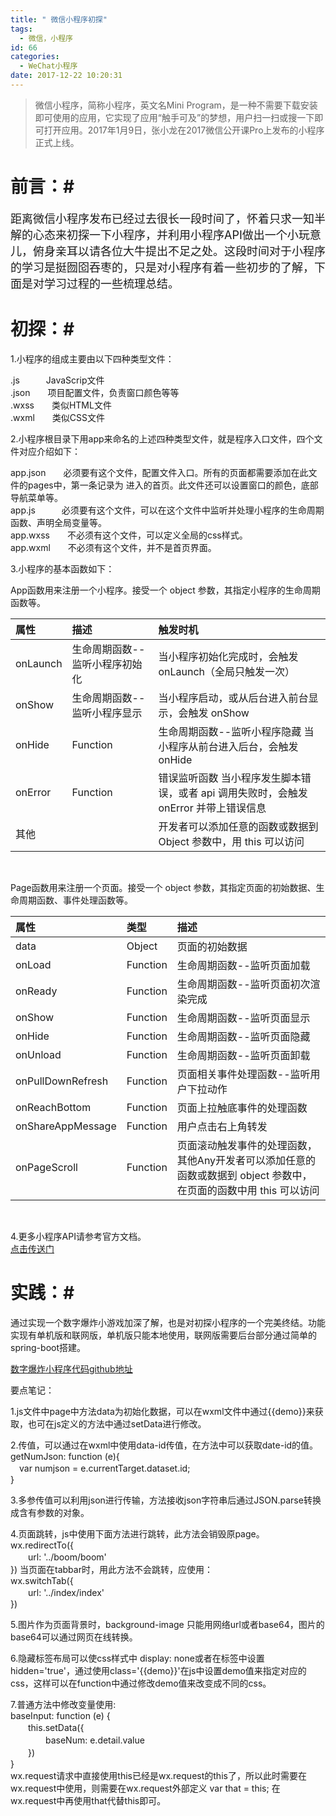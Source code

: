 ```yaml
---
title: " 微信小程序初探"
tags:
  - 微信，小程序
id: 66
categories:
  - WeChat小程序
date: 2017-12-22 10:20:31
---
```


>微信小程序，简称小程序，英文名Mini Program，是一种不需要下载安装即可使用的应用，它实现了应用“触手可及”的梦想，用户扫一扫或搜一下即可打开应用。2017年1月9日，张小龙在2017微信公开课Pro上发布的小程序正式上线。

# 前言：#
<font size ='4' >距离微信小程序发布已经过去很长一段时间了，怀着只求一知半解的心态来初探一下小程序，并利用小程序API做出一个小玩意儿，俯身亲耳以请各位大牛提出不足之处。这段时间对于小程序的学习是挺囫囵吞枣的，只是对小程序有着一些初步的了解，下面是对学习过程的一些梳理总结。</font>  


# 初探：#


1.小程序的组成主要由以下四种类型文件：  

  .js　　　JavaScrip文件  
  .json　　项目配置文件，负责窗口颜色等等  
  .wxss　　类似HTML文件  
  .wxml　　类似CSS文件

2.小程序根目录下用app来命名的上述四种类型文件，就是程序入口文件，四个文件对应介绍如下：

   app.json　　必须要有这个文件，配置文件入口。所有的页面都需要添加在此文件的pages中，第一条记录为 进入的首页。此文件还可以设置窗口的颜色，底部导航菜单等。  
   app.js　　　必须要有这个文件，可以在这个文件中监听并处理小程序的生命周期函数、声明全局变量等。  
   app.wxss　　不必须有这个文件，可以定义全局的css样式。  
   app.wxml　　不必须有这个文件，并不是首页界面。  
  
3.小程序的基本函数如下：  

App函数用来注册一个小程序。接受一个 object 参数，其指定小程序的生命周期函数等。  
    
属性|描述|触发时机  
:-| :- | :-   
onLaunch|生命周期函数--监听小程序初始化|当小程序初始化完成时，会触发 onLaunch（全局只触发一次）  
onShow|生命周期函数--监听小程序显示|当小程序启动，或从后台进入前台显示，会触发 onShow  
onHide|Function|生命周期函数--监听小程序隐藏	当小程序从前台进入后台，会触发 onHide  
onError|Function|错误监听函数	当小程序发生脚本错误，或者 api 调用失败时，会触发 onError 并带上错误信息  
其他||开发者可以添加任意的函数或数据到 Object 参数中，用 this 可以访问 
<br/>   

Page函数用来注册一个页面。接受一个 object 参数，其指定页面的初始数据、生命周期函数、事件处理函数等。   
  
    
属性 | 类型 | 描述 
:- | :- | :-  
data | Object | 页面的初始数据 
onLoad | Function | 生命周期函数--监听页面加载 
onReady | Function | 生命周期函数--监听页面初次渲染完成 
onShow | Function | 生命周期函数--监听页面显示 
onHide | Function | 生命周期函数--监听页面隐藏 
onUnload | Function | 生命周期函数--监听页面卸载 
onPullDownRefresh | Function | 页面相关事件处理函数--监听用户下拉动作 
onReachBottom | Function | 页面上拉触底事件的处理函数 
onShareAppMessage | Function | 用户点击右上角转发 
onPageScroll | Function | 页面滚动触发事件的处理函数，其他Any开发者可以添加任意的函数或数据到 object 参数中，在页面的函数中用 this 可以访问   
<br/>

4.更多小程序API请参考官方文档。  
   [点击传送门](https://developers.weixin.qq.com/miniprogram/dev/api/)  

# 实践：#

通过实现一个数字爆炸小游戏加深了解，也是对初探小程序的一个完美终结。功能实现有单机版和联网版，单机版只能本地使用，联网版需要后台部分通过简单的spring-boot搭建。

[数字爆炸小程序代码github地址](https://github.com/reallinxu/NumBomb.git)

要点笔记：

1.js文件中page中方法data为初始化数据，可以在wxml文件中通过{{demo}}来获取，也可在js定义的方法中通过setData进行修改。

2.传值，可以通过在wxml中使用data-id传值，在方法中可以获取date-id的值。  
getNumJson: function (e){  
　var numjson = e.currentTarget.dataset.id;  
}

3.多参传值可以利用json进行传输，方法接收json字符串后通过JSON.parse转换成含有参数的对象。

4.页面跳转，js中使用下面方法进行跳转，此方法会销毁原page。   
wx.redirectTo({  
　　url: '../boom/boom'  
})
当页面在tabbar时，用此方法不会跳转，应使用：  
wx.switchTab({   
　　url: '../index/index'   
}) 

5.图片作为页面背景时，background-image 只能用网络url或者base64，图片的base64可以通过网页在线转换。 

6.隐藏标签布局可以使css样式中 display: none或者在标签中设置 hidden='true'，通过使用class='{{demo}}'在js中设置demo值来指定对应的css，这样可以在function中通过修改demo值来改变成不同的css。

7.普通方法中修改变量使用:  
baseInput: function (e) {  
   　　this.setData({  
 　　　　baseNum: e.detail.value  
   　　})  
}   
wx.request请求中直接使用this已经是wx.request的this了，所以此时需要在wx.request中使用，则需要在wx.request外部定义 var that = this; 在wx.request中再使用that代替this即可。
